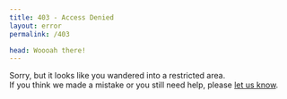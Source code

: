 ```yaml
---
title: 403 - Access Denied
layout: error
permalink: /403

head: Woooah there!
---
```


Sorry, but it looks like you wandered into a restricted area. <br>
If you think we made a mistake or you still need help, please [let us know](/contact?recipient=communications&message=403%20Error%0D%0A---%0D%0APlease%20let%20us%20know%20what%20you%20were%20looking%20for%20and%20how%20you%20reached%20this%20error%20and%20we'll%20get%20back%20to%20you%20as%20soon%20as%20we%20can.%20Thanks!%0D%0A---%0D%0A).
